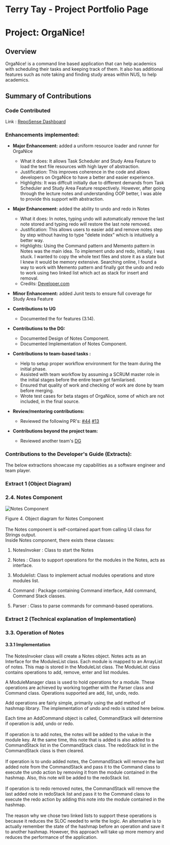 # Terry Tay - Project Portfolio Page

# Project: OrgaNice!

##  Overview

  OrgaNice! is a command line based application that can help academics with scheduling their tasks and keeping track of them. 
  It also has additional features such as note taking and finding study areas within NUS, to help academics.

## Summary of Contributions

### Code Contributed
Link : [RepoSense Dashboard](https://nus-cs2113-ay1920s2.github.io/tp-dashboard/#breakdown=true&search=terry%20tay&sort=groupTitle&sortWithin=title&since=2020-03-01&timeframe=commit&mergegroup=false&groupSelect=groupByRepos&tabOpen=true&tabType=authorship&tabAuthor=terrytay&tabRepo=AY1920S2-CS2113T-T12-3%2Ftp%5Bmaster%5D)

### Enhancements implemented:
* **Major Enhancement:**  added a uniform resource loader and runner for OrgaNice
	* What it does: It allows Task Scheduler and Study Area Feature to load the text file resources with high layer of abstraction.
  * Justification: This improves coherence in the code and allows developers on OrgaNice to have a better and easier experience.
  * Highlights: It was diffcult initially due to different demands from Task Scheduler and Study Area Feature respectively. However, after going through the lecture notes and understanding OOP better, I was able to provide this support with abstraction.
* **Major Enhancement:**  added the ability to undo and redo in Notes
	* What it does: In notes, typing undo will automatically remove the last note stored and typing redo will restore the last note removed.
  * Justification: This allows users to easier add and remove notes step by step without having to type "delete index" which is intuitively a better way.
  * Highlights: Using the Command pattern and Memento pattern in Notes was the main idea. To implement undo and redo, initially, I was stuck. I wanted to copy the whole text files and store it as a state but I knew it would be memory extensive. Searching online, I found a way to work with Memento pattern and finally got the undo and redo to work using two linked list which act as stack for insert and removal.
  * Credits: [Developer.com](https://www.developer.com/design*/article.php/3720566/Working-With-Design-Patterns-Memento.htm)
* **Minor Enhancement:** added Junit tests to ensure full coverage for Study Area Feature
* **Contributions to UG**
	* Documented the for features (3.14).
* **Contributions to the DG:**
  * Documented Design of Notes Component.
  * Documented Implementation of Notes Component.

* **Contributions to team-based tasks :**
  * Help to setup proper workflow environment for the team during the initial phase.
  * Assisted with team workflow by assuming a SCRUM master role in the initial stages before the entire team got familarised.
  * Ensured that quality of work and checking of work are done by team before merging.
  * Wrote test cases for beta stages of OrgaNice, some of which are not included, in the final source.
  
* **Review/mentoring contributions:**
	* Reviewed the following PR's: 
		[#44](https://github.com/AY1920S2-CS2113T-T12-3/tp/pull/44) [#13](https://github.com/AY1920S2-CS2113T-T12-3/tp/pull/13)
* **Contributions beyond the project team:**
	* Reviewed another team's [DG](https://github.com/nus-cs2113-AY1920S2/tp/pull/24)
	
	
### Contributions to the Developer's Guide (Extracts):

The below extractions showcase my capabilities as a software engineer and team player.

### Extract 1 (Object Diagram)

[comment]: # (@@author terrytay)

### 2.4. Notes Component
![Notes Component](../images/NotesComponent.png)
<div>Figure 4. Object diagram for Notes Component</div>
<br>
The Notes component is self-contained apart from calling UI class for Strings output.
<br> 
Inside Notes component, there exists these classes:
  
1. NotesInvoker : Class to start the Notes
	
2. Notes : Class to support operations for the modules in the Notes, acts as interface.
	
3. Modulelist: Class to implement actual modules operations and store modules list.
	
4. Command : Package containing Command interface, Add command, Command Stack classes.
	
5. Parser : Class to parse commands for command-based operations.


### Extract 2 (Technical explanation of Implementation)

[comment]: # (@@author terrytay)

### 3.3. Operation of Notes

#### 3.3.1 Implementation 

The NotesInvoker class will create a Notes object. Notes acts as an Interface for the ModulesList class.
Each module is mapped to an ArrayList of notes. This map is stored in the ModuleList class. The ModuleList class
contains operations to add, remove, enter and list modules.
<br>

A ModuleManager class is used to hold operations for a module. These operations are achieved by working together
with the Parser class and Command class. Operations supported are add, list, undo, redo. 

Add operations are fairly simple, primarily using the add method of hashmap library. The implementation of
undo and redo is stated here below.

Each time an AddCommand object is called, CommandStack will determine if operation is add, undo or redo.
<br><br>
If operation is to add notes, the notes will be added to the value in the module key. At the same time, 
this note that is added is also added to a CommandStack list in the CommandStack class. The redoStack list in the 
CommandStack class is then cleared.
<br><br>
If operation is to undo added notes, the CommandStack will remove the last added note from
the CommandStack and pass it to the Command class to execute the undo action by removing it from the module
contained in the hashmap. Also, this note will be added to the redoStack list.
<br><br>
If operation is to redo removed notes, the CommandStack will remove the last added note in redoStack list and
pass it to the Command class to execute the redo action by adding this note into the module contained in the
hashmap.
<br><br>
The reason why we chose two linked lists to support these operations is because it reduces the SLOC needed to
write the logic. An alternative is to actually remember the state of the hashmap before an operation and save
it to another hashmap. However, this approach will take up more memory and reduces the performance of the application.
